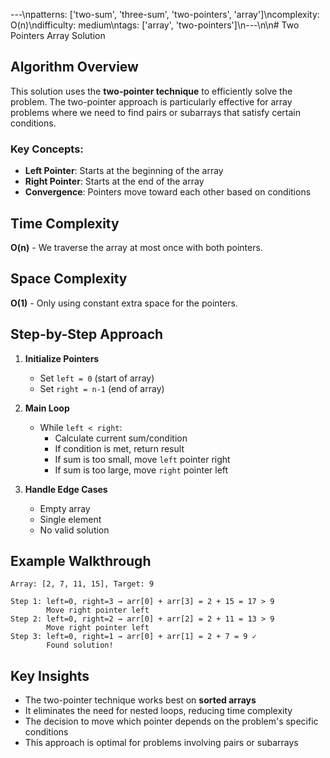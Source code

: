 ---\npatterns: ['two-sum', 'three-sum', 'two-pointers', 'array']\ncomplexity: O(n)\ndifficulty: medium\ntags: ['array', 'two-pointers']\n---\n\n# Two Pointers Array Solution

## Algorithm Overview

This solution uses the **two-pointer technique** to efficiently solve the problem. The two-pointer approach is particularly effective for array problems where we need to find pairs or subarrays that satisfy certain conditions.

### Key Concepts:

- **Left Pointer**: Starts at the beginning of the array
- **Right Pointer**: Starts at the end of the array
- **Convergence**: Pointers move toward each other based on conditions

## Time Complexity

**O(n)** - We traverse the array at most once with both pointers.

## Space Complexity

**O(1)** - Only using constant extra space for the pointers.

## Step-by-Step Approach

1. **Initialize Pointers**

   - Set `left = 0` (start of array)
   - Set `right = n-1` (end of array)

2. **Main Loop**

   - While `left < right`:
     - Calculate current sum/condition
     - If condition is met, return result
     - If sum is too small, move `left` pointer right
     - If sum is too large, move `right` pointer left

3. **Handle Edge Cases**
   - Empty array
   - Single element
   - No valid solution

## Example Walkthrough

```
Array: [2, 7, 11, 15], Target: 9

Step 1: left=0, right=3 → arr[0] + arr[3] = 2 + 15 = 17 > 9
        Move right pointer left
Step 2: left=0, right=2 → arr[0] + arr[2] = 2 + 11 = 13 > 9
        Move right pointer left
Step 3: left=0, right=1 → arr[0] + arr[1] = 2 + 7 = 9 ✓
        Found solution!
```

## Key Insights

- The two-pointer technique works best on **sorted arrays**
- It eliminates the need for nested loops, reducing time complexity
- The decision to move which pointer depends on the problem's specific conditions
- This approach is optimal for problems involving pairs or subarrays
